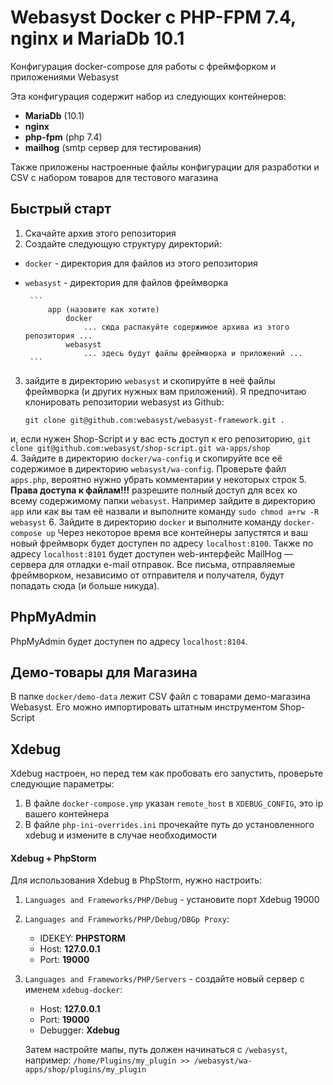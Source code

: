 # Webasyst Docker с PHP-FPM 7.4, nginx и MariaDb 10.1
Конфигурация docker-compose для работы с фреймфорком и приложениями Webasyst

Эта конфигурация содержит набор из следующих контейнеров:

* **MariaDb** (10.1)
* **nginx**
* **php-fpm** (php 7.4)
* **mailhog** (smtp сервер для тестирования)

Также приложены настроенные файлы конфигурации для разработки и CSV с набором товаров для тестового магазина

## Быстрый старт

1. Скачайте архив этого репозитория
1. Создайте следующую структуру директорий:
 * `docker` - директория для файлов из этого репозитория
 * `webasyst` - директория для файлов фреймворка

        ```
            app (назовите как хотите)
                docker
                    ... сюда распакуйте содержимое архива из этого репозитория ...
                webasyst
                    ... здесь будут файлы фреймворка и приложений ...
        ```
3. зайдите в директорию `webasyst` и скопируйте в неё файлы фреймворка (и других нужных вам приложений). Я предпочитаю клонировать репозитории webasyst из Github:

    ```
    git clone git@github.com:webasyst/webasyst-framework.git .
    ```    
и, если нужен Shop-Script  и у вас есть доступ к его репозиторию,
    ```
    git clone git@github.com:webasyst/shop-script.git wa-apps/shop
    ```    
4. Зайдите в директорию `docker/wa-config` и скопируйте все её содержимое в директорию `webasyst/wa-config`. Проверьте файл `apps.php`, вероятно нужно убрать комментарии у некоторых строк
5. **Права доступа к файлам!!!** разрешите полный доступ для всех ко всему содержимому папки `webasyst`. Например зайдите в директорию `app` или как вы там её назвали и выполните команду `sudo chmod a+rw -R webasyst`
6. Зайдите в директорию `docker` и выполните команду
    ```
    docker-compose up
    ```
    Через некоторое время все контейнеры запустятся и ваш новый фреймворк будет доступен по адресу `localhost:8100`. Также по адресу `localhost:8101` будет доступен web-интерфейс MailHog — сервера для отладки e-mail отправок. Все письма, отправляемые фреймворком, независимо от отправителя и получателя, будут попадать сюда (и больше никуда).

## PhpMyAdmin

PhpMyAdmin будет доступен по адресу `localhost:8104`.

## Демо-товары для Магазина

В папке `docker/demo-data` лежит CSV файл с товарами демо-магазина Webasyst. Его можно импортировать штатным инструментом Shop-Script

## Xdebug

Xdebug настроен, но перед тем как пробовать его запустить, проверьте следующие параметры:

1. В файле `docker-compose.ymp` указан `remote_host` в `XDEBUG_CONFIG`, это ip вашего контейнера
2. В файле `php-ini-overrides.ini` прочекайте путь до установленного xdebug и измените в случае необходимости

#### Xdebug + PhpStorm
Для использования Xdebug в PhpStorm, нужно настроить:

1. `Languages and Frameworks/PHP/Debug` - установите порт Xdebug 19000
2. `Languages and Frameworks/PHP/Debug/DBGp Proxy`:
    * IDEKEY: **PHPSTORM**
    * Host: **127.0.0.1**
    * Port: **19000**
3. `Languages and Frameworks/PHP/Servers` - создайте новый сервер с именем `xdebug-docker`:
   * Host: **127.0.0.1**
   * Port: **19000**
   * Debugger: **Xdebug**
   
   Затем настройте мапы, путь должен начинаться с `/webasyst`, например:
   `/home/Plugins/my_plugin >> /webasyst/wa-apps/shop/plugins/my_plugin`
